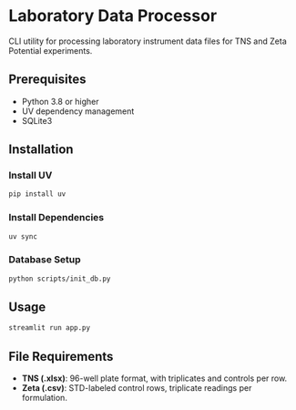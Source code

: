 # Laboratory Data Processor

CLI utility for processing laboratory instrument data files for TNS and Zeta Potential experiments.

## Prerequisites
- Python 3.8 or higher  
- UV dependency management  
- SQLite3

## Installation

### Install UV
```bash
pip install uv
```

### Install Dependencies
```bash
uv sync
```

### Database Setup
```bash
python scripts/init_db.py
```

## Usage
```bash
streamlit run app.py
```


## File Requirements
- **TNS (.xlsx)**: 96-well plate format, with triplicates and controls per row.  
- **Zeta (.csv)**: STD-labeled control rows, triplicate readings per formulation.  
